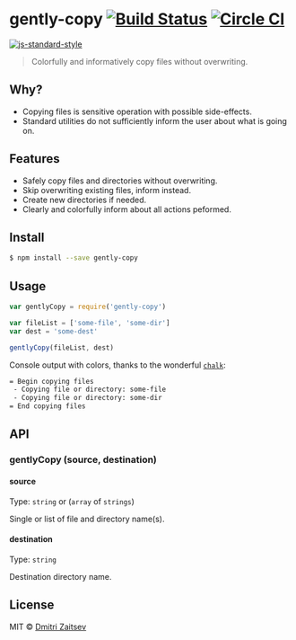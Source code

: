 # gently-copy [![Build Status](https://travis-ci.org/dmitriz/gently-copy.svg?branch=master)](https://travis-ci.org/dmitriz/gently-copy) [![Circle CI](https://circleci.com/gh/dmitriz/gently-copy.svg?style=svg)](https://circleci.com/gh/dmitriz/gently-copy)

[![js-standard-style](https://cdn.rawgit.com/feross/standard/master/badge.svg)](https://github.com/feross/standard)

> Colorfully and informatively copy files without overwriting.


## Why?
- Copying files is sensitive operation with possible side-effects.
- Standard utilities do not sufficiently inform the user about what is going on.


## Features
- Safely copy files and directories without overwriting. 
- Skip overwriting existing files, inform instead.
- Create new directories if needed.
- Clearly and colorfully inform about all actions peformed.


## Install

```sh
$ npm install --save gently-copy
```


## Usage

```js
var gentlyCopy = require('gently-copy')

var fileList = ['some-file', 'some-dir']
var dest = 'some-dest'

gentlyCopy(fileList, dest)
```

Console output with colors, thanks to the wonderful [`chalk`](https://github.com/chalk/chalk):
```sh
= Begin copying files
 - Copying file or directory: some-file
 - Copying file or directory: some-dir
= End copying files

```

## API

### gentlyCopy (source, destination)

#### source

Type: `string` or (`array` of `strings`)

Single or list of file and directory name(s).

#### destination

Type: `string`

Destination directory name.

## License

MIT © [Dmitri Zaitsev](https://github.com/dmitriz)
